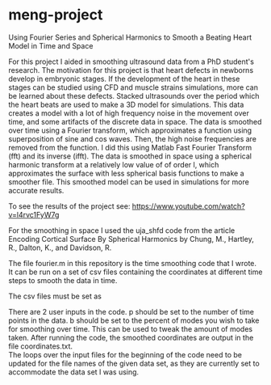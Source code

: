 # meng-project
Using Fourier Series and Spherical Harmonics to Smooth a Beating Heart Model in Time and Space

For this project I aided in smoothing ultrasound data from a PhD student's research. The motivation for this project is that heart defects in newborns develop in embryonic stages. If the development of the heart in these stages can be studied using CFD and muscle strains simulations, more can be learned about these defects. Stacked ultrasounds over the period which the heart beats are used to make a 3D model for simulations. This data creates a model with a lot of high frequency noise in the movement over time, and some artifacts of the discrete data in space. The data is smoothed over time using a Fourier transform, which approximates a function using superposition of sine and cos waves. Then, the high noise frequencies are removed from the function. I did this using Matlab Fast Fourier Transform (fft) and its inverse (ifft). The data is smoothed in space using a spherical harmonic transform at a relatively low value of of order l, which approximates the surface with less spherical basis functions to make a smoother file. This smoothed model can be used in simulations for more accurate results.

To see the results of the project see: https://www.youtube.com/watch?v=l4rvc1FyW7g

For the smoothing in space I used the uja_shfd code from the article Encoding Cortical Surface By Spherical Harmonics by Chung, M., Hartley, R., Dalton, K., and Davidson, R.

The file fourier.m in this repository is the time smoothing code that I wrote. It can be run on a set of csv files containing the coordinates at different time steps to smooth the data in time.

The csv files must be set as 

There are 2 user inputs in the code. p should be set to the number of time points in the data. 
  b should be set to the percent of modes you wish to take for smoothing over time. This can be used to tweak the amount of modes taken. 
  After running the code, the smoothed coordinates are output in the file coordinates.txt.  
The loops over the input files for the beginning of the code need to be updated for the file names of the given data set, as they are currently set to accommodate the data set I was using.
